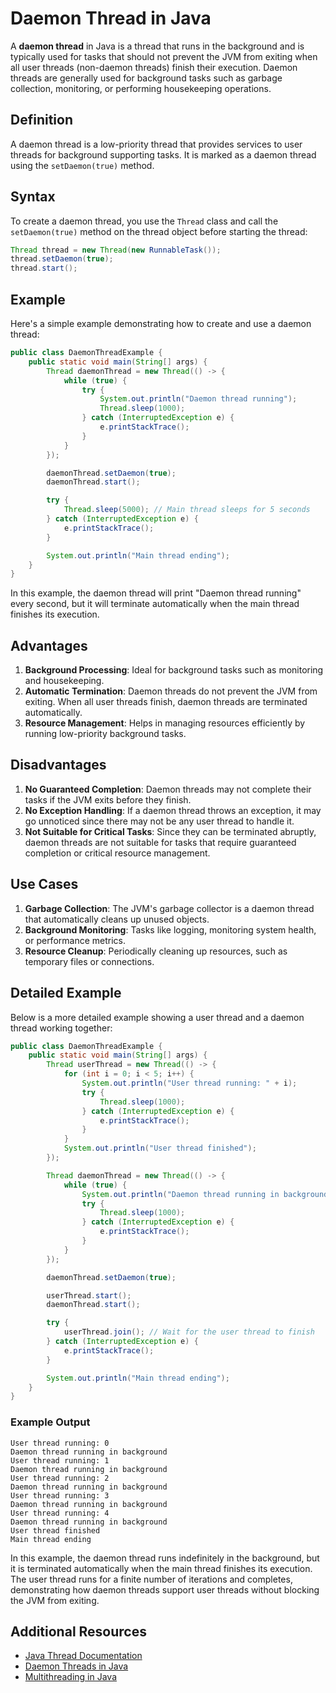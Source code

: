 # **Daemon Thread in Java**

A **daemon thread** in Java is a thread that runs in the background and is typically used for tasks that should not prevent the JVM from exiting when all user threads (non-daemon threads) finish their execution. Daemon threads are generally used for background tasks such as garbage collection, monitoring, or performing housekeeping operations.
## **Definition**

A daemon thread is a low-priority thread that provides services to user threads for background supporting tasks. It is marked as a daemon thread using the `setDaemon(true)` method.

## **Syntax**

To create a daemon thread, you use the `Thread` class and call the `setDaemon(true)` method on the thread object before starting the thread:

```java
Thread thread = new Thread(new RunnableTask());
thread.setDaemon(true);
thread.start();
```

## **Example**

Here's a simple example demonstrating how to create and use a daemon thread:

```java
public class DaemonThreadExample {
    public static void main(String[] args) {
        Thread daemonThread = new Thread(() -> {
            while (true) {
                try {
                    System.out.println("Daemon thread running");
                    Thread.sleep(1000);
                } catch (InterruptedException e) {
                    e.printStackTrace();
                }
            }
        });

        daemonThread.setDaemon(true);
        daemonThread.start();

        try {
            Thread.sleep(5000); // Main thread sleeps for 5 seconds
        } catch (InterruptedException e) {
            e.printStackTrace();
        }

        System.out.println("Main thread ending");
    }
}
```

In this example, the daemon thread will print "Daemon thread running" every second, but it will terminate automatically when the main thread finishes its execution.

## **Advantages**

1. **Background Processing**: Ideal for background tasks such as monitoring and housekeeping.
2. **Automatic Termination**: Daemon threads do not prevent the JVM from exiting. When all user threads finish, daemon threads are terminated automatically.
3. **Resource Management**: Helps in managing resources efficiently by running low-priority background tasks.

## **Disadvantages**

1. **No Guaranteed Completion**: Daemon threads may not complete their tasks if the JVM exits before they finish.
2. **No Exception Handling**: If a daemon thread throws an exception, it may go unnoticed since there may not be any user thread to handle it.
3. **Not Suitable for Critical Tasks**: Since they can be terminated abruptly, daemon threads are not suitable for tasks that require guaranteed completion or critical resource management.

## **Use Cases**

1. **Garbage Collection**: The JVM's garbage collector is a daemon thread that automatically cleans up unused objects.
2. **Background Monitoring**: Tasks like logging, monitoring system health, or performance metrics.
3. **Resource Cleanup**: Periodically cleaning up resources, such as temporary files or connections.

## **Detailed Example**

Below is a more detailed example showing a user thread and a daemon thread working together:

```java
public class DaemonThreadExample {
    public static void main(String[] args) {
        Thread userThread = new Thread(() -> {
            for (int i = 0; i < 5; i++) {
                System.out.println("User thread running: " + i);
                try {
                    Thread.sleep(1000);
                } catch (InterruptedException e) {
                    e.printStackTrace();
                }
            }
            System.out.println("User thread finished");
        });

        Thread daemonThread = new Thread(() -> {
            while (true) {
                System.out.println("Daemon thread running in background");
                try {
                    Thread.sleep(1000);
                } catch (InterruptedException e) {
                    e.printStackTrace();
                }
            }
        });

        daemonThread.setDaemon(true);

        userThread.start();
        daemonThread.start();

        try {
            userThread.join(); // Wait for the user thread to finish
        } catch (InterruptedException e) {
            e.printStackTrace();
        }

        System.out.println("Main thread ending");
    }
}
```

### **Example Output**

```
User thread running: 0
Daemon thread running in background
User thread running: 1
Daemon thread running in background
User thread running: 2
Daemon thread running in background
User thread running: 3
Daemon thread running in background
User thread running: 4
Daemon thread running in background
User thread finished
Main thread ending
```

In this example, the daemon thread runs indefinitely in the background, but it is terminated automatically when the main thread finishes its execution. The user thread runs for a finite number of iterations and completes, demonstrating how daemon threads support user threads without blocking the JVM from exiting.

## **Additional Resources**

- [Java Thread Documentation](https://docs.oracle.com/javase/8/docs/api/java/lang/Thread.html)
- [Daemon Threads in Java](https://www.baeldung.com/java-daemon-thread)
- [Multithreading in Java](https://www.geeksforgeeks.org/multithreading-in-java/)
